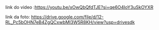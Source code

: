 link do video :https://youtu.be/xOwQbQfdTJE?si=qe6O4IoY3uSkOYXR

link da foto: https://drive.google.com/file/d/12-RL_Pc5bOHN7eB4ZgQCxwbMl3W5R8KH/view?usp=drivesdk

